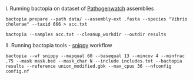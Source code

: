 I. Running bactopia on dataset of [Pathogenwatch](https://pathogen.watch/genomes/all) assemblies 
```
bactopia prepare --path data/ --assembly-ext .fasta --species "Vibrio cholerae" --taxid 666 > acc.txt

bactopia --samples acc.txt --cleanup_workdir --outdir results
```

II. Running bactopia tools - [snippy](https://bactopia.github.io/latest/bactopia-tools/snippy/) workflow

```
bactopia --wf snippy --mapqual 60 --basequal 13 --mincov 4 --minfrac .75 --mask mask.bed --mask_char N --include includes.txt --bactopia results --reference union_modified.gbk --max_cpus 36 --nfconfig config.nf
```
